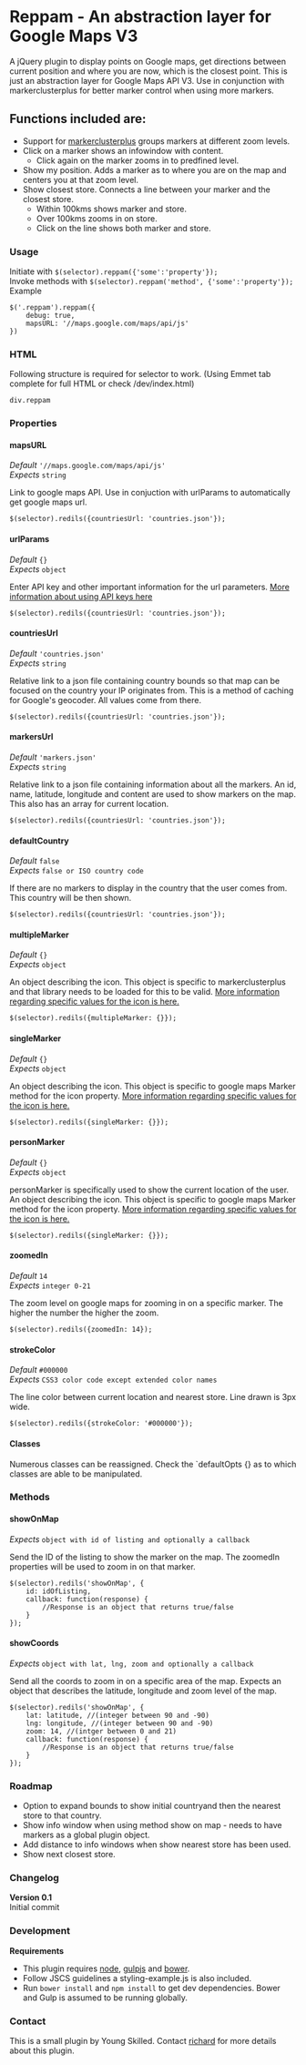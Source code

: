 # Reppam - An abstraction layer for Google Maps V3 #

A jQuery plugin to display points on Google maps, get directions between current position and where you are now, which is the closest point. This is just an abstraction layer for Google Maps API V3. Use in conjunction with markerclusterplus for better marker control when using more markers.

## Functions included are: ##

* Support for [markerclusterplus](http://google-maps-utility-library-v3.googlecode.com/svn/trunk/markerclustererplus/docs/reference.html) groups markers at different zoom levels.
* Click on a marker shows an infowindow with content. 
	* Click again on the marker zooms in to predfined level.
* Show my position. Adds a marker as to where you are on the map and centers you at that zoom level.
* Show closest store. Connects a line between your marker and the closest store.
	* Within 100kms shows marker and store.
	* Over 100kms zooms in on store.
	* Click on the line shows both marker and store.


### Usage ###


Initiate with `$(selector).reppam({'some':'property'});`   
Invoke methods with `$(selector).reppam('method', {'some':'property'});`   
Example

	$('.reppam').reppam({
		debug: true,
		mapsURL: '//maps.google.com/maps/api/js'
	})

### HTML ###

Following structure is required for selector to work. (Using Emmet tab complete for full HTML or check /dev/index.html)

	div.reppam

### Properties ###

#### mapsURL ####

*Default* `'//maps.google.com/maps/api/js'`   
*Expects* `string`

Link to google maps API. Use in conjuction with urlParams to automatically get google maps url.

	$(selector).redils({countriesUrl: 'countries.json'});

#### urlParams ####

*Default* `{}`   
*Expects* `object`

Enter API key and other important information for the url parameters. [More information about using API keys here](https://developers.google.com/maps/documentation/javascript/tutorial)

	$(selector).redils({countriesUrl: 'countries.json'});

#### countriesUrl ####

*Default* `'countries.json'`   
*Expects* `string`

Relative link to a json file containing country bounds so that map can be focused on the country your IP originates from. This is a method of caching for Google's geocoder. All values come from there.

	$(selector).redils({countriesUrl: 'countries.json'});

#### markersUrl ####

*Default* `'markers.json'`   
*Expects* `string`

Relative link to a json file containing information about all the markers. An id, name, latitude, longitude and content are used to show markers on the map. This also has an array for current location.

	$(selector).redils({countriesUrl: 'countries.json'});

#### defaultCountry ####

*Default* `false`   
*Expects* `false or ISO country code`

If there are no markers to display in the country that the user comes from. This country will be then shown.

	$(selector).redils({countriesUrl: 'countries.json'});

#### multipleMarker ####

*Default* `{}`   
*Expects* `object`

An object describing the icon. This object is specific to markerclusterplus and that library needs to be loaded for this to be valid. [More information regarding specific values for the icon is here.](http://google-maps-utility-library-v3.googlecode.com/svn/trunk/markerclustererplus/docs/reference.html)

	$(selector).redils({multipleMarker: {}});

#### singleMarker ####

*Default* `{}`   
*Expects* `object`

An object describing the icon. This object is specific to google maps Marker method for the icon property. [More information regarding specific values for the icon is here.](https://developers.google.com/maps/documentation/javascript/reference#MarkerOptions)

	$(selector).redils({singleMarker: {}});

#### personMarker ####

*Default* `{}`   
*Expects* `object`

personMarker is specifically used to show the current location of the user. An object describing the icon. This object is specific to google maps Marker method for the icon property. [More information regarding specific values for the icon is here.](https://developers.google.com/maps/documentation/javascript/reference#MarkerOptions)

	$(selector).redils({singleMarker: {}});

#### zoomedIn ####

*Default* `14`   
*Expects* `integer 0-21`

The zoom level on google maps for zooming in on a specific marker. The higher the number the higher the zoom.

	$(selector).redils({zoomedIn: 14});

#### strokeColor ####

*Default* `#000000`   
*Expects* `CSS3 color code except extended color names`

The line color between current location and nearest store. Line drawn is 3px wide.

	$(selector).redils({strokeColor: '#000000'});


#### Classes ####

Numerous classes can be reassigned. Check the `defaultOpts {} as to which classes are able to be manipulated.


### Methods ###

#### showOnMap ####

*Expects* `object with id of listing and optionally a callback`

Send the ID of the listing to show the marker on the map. The zoomedIn properties will be used to zoom in on that marker.

	$(selector).redils('showOnMap', {
		id: idOfListing,
		callback: function(response) {
			//Response is an object that returns true/false
		}
	});

#### showCoords ####

*Expects* `object with lat, lng, zoom and optionally a callback`

Send all the coords to zoom in on a specific area of the map. Expects an object that describes the latitude, longitude and zoom level of the map.

	$(selector).redils('showOnMap', {
		lat: latitude, //(integer between 90 and -90)
		lng: longitude, //(integer between 90 and -90)
		zoom: 14, //(intger between 0 and 21)
		callback: function(response) {
			//Response is an object that returns true/false
		}
	});


### Roadmap ###

* Option to expand bounds to show initial countryand then the nearest store to that country.
* Show info window when using method show on map - needs to have markers as a global plugin object.
* Add distance to info windows when show nearest store has been used.
* Show next closest store.


### Changelog ###

**Version 0.1**  
Initial commit


### Development ###

**Requirements**
* This plugin requires [node](http://nodejs.org/), [gulpjs](http://gulpjs.com/) and [bower](http://bower.io/).
* Follow JSCS guidelines a styling-example.js is also included.
* Run `bower install` and `npm install` to get dev dependencies. Bower and Gulp is assumed to be running globally.

### Contact ###

This is a small plugin by Young Skilled.
Contact [richard](mailto:richard@youngskilled) for more details about this plugin.
